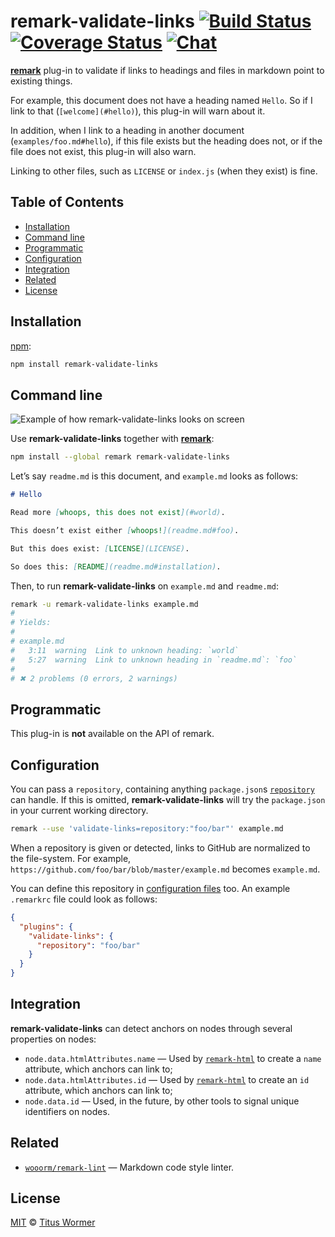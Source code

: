 # remark-validate-links [![Build Status][build-badge]][build-status] [![Coverage Status][coverage-badge]][coverage-status] [![Chat][chat-badge]][chat]

[**remark**][remark] plug-in to validate if links to headings and files
in markdown point to existing things.

For example, this document does not have a heading named `Hello`.
So if I link to that (`[welcome](#hello)`), this plug-in will warn
about it.

In addition, when I link to a heading in another document
(`examples/foo.md#hello`), if this file exists but the heading does not,
or if the file does not exist, this plug-in will also warn.

Linking to other files, such as `LICENSE` or `index.js` (when they exist)
is fine.

## Table of Contents

*   [Installation](#installation)
*   [Command line](#command-line)
*   [Programmatic](#programmatic)
*   [Configuration](#configuration)
*   [Integration](#integration)
*   [Related](#related)
*   [License](#license)

## Installation

[npm][]:

```bash
npm install remark-validate-links
```

## Command line

![Example of how remark-validate-links looks on screen][screenshot]

Use **remark-validate-links** together with [**remark**][remark]:

```bash
npm install --global remark remark-validate-links
```

Let’s say `readme.md` is this document, and `example.md` looks as follows:

```md
# Hello

Read more [whoops, this does not exist](#world).

This doesn’t exist either [whoops!](readme.md#foo).

But this does exist: [LICENSE](LICENSE).

So does this: [README](readme.md#installation).
```

Then, to run **remark-validate-links** on `example.md` and `readme.md`:

```bash
remark -u remark-validate-links example.md
#
# Yields:
#
# example.md
#   3:11  warning  Link to unknown heading: `world`
#   5:27  warning  Link to unknown heading in `readme.md`: `foo`
#
# ✖ 2 problems (0 errors, 2 warnings)
```

## Programmatic

This plug-in is **not** available on the API of remark.

## Configuration

You can pass a `repository`, containing anything `package.json`s
[`repository`][package-repository] can handle.  If this is omitted,
**remark-validate-links** will try the `package.json` in your
current working directory.

```bash
remark --use 'validate-links=repository:"foo/bar"' example.md
```

When a repository is given or detected, links to GitHub are normalized
to the file-system.  For example,
`https://github.com/foo/bar/blob/master/example.md` becomes `example.md`.

You can define this repository in [configuration files][cli] too.
An example `.remarkrc` file could look as follows:

```json
{
  "plugins": {
    "validate-links": {
      "repository": "foo/bar"
    }
  }
}
```

## Integration

**remark-validate-links** can detect anchors on nodes through
several properties on nodes:

*   `node.data.htmlAttributes.name` — Used by [`remark-html`][remark-html]
    to create a `name` attribute, which anchors can link to;
*   `node.data.htmlAttributes.id` — Used by [`remark-html`][remark-html]
    to create an `id` attribute, which anchors can link to;
*   `node.data.id` — Used, in the future, by other tools to signal
    unique identifiers on nodes.

## Related

*   [`wooorm/remark-lint`][remark-lint]
    — Markdown code style linter.

## License

[MIT][license] © [Titus Wormer][author]

<!-- Definitions -->

[build-badge]: https://img.shields.io/travis/wooorm/remark-validate-links.svg

[build-status]: https://travis-ci.org/wooorm/remark-validate-links

[coverage-badge]: https://img.shields.io/codecov/c/github/wooorm/remark-validate-links.svg

[coverage-status]: https://codecov.io/github/wooorm/remark-validate-links

[chat-badge]: https://img.shields.io/gitter/room/wooorm/remark.svg

[chat]: https://gitter.im/wooorm/remark

[license]: LICENSE

[author]: http://wooorm.com

[npm]: https://docs.npmjs.com/cli/install

[remark]: https://github.com/wooorm/remark

[remark-lint]: https://github.com/wooorm/remark-lint

[remark-html]: https://github.com/wooorm/remark-html

[screenshot]: https://cdn.rawgit.com/wooorm/remark-validate-links/master/screenshot.png#1

[package-repository]: https://docs.npmjs.com/files/package.json#repository

[cli]: https://github.com/wooorm/remark/tree/master/packages/remark-cli#readme
